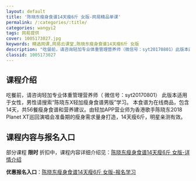 ```yaml
---
layout: default
title: '陈晓东瘦身食谱14天瘦6斤 女版-网易精品单课'
permalink: /:categories/:title/
categories: wangyi2
tags: 网易提供
cover: 1005173027.jpg
keywords: 精选网课,网易云课堂,陈晓东瘦身食谱14天瘦6斤 女版
description: "吃餐前，请咨询轻加专业体重管理营养师（微信号：syt20170801）此版本适用于女性，男性请搜索“陈晓东X轻加瘦身食谱男版”学习。本食谱为在线商品，包含14天，共56餐瘦身食谱和营养建议。"
classid: 1005173027
---
```


## 课程介绍

吃餐前，请咨询轻加专业体重管理营养师（ 微信号：syt20170801）
此版本适用于女性，男性请搜索“陈晓东X轻加瘦身食谱男版”学习。
本食谱为在线商品，包含14天，共56餐瘦身食谱和营养建议。由轻加APP营业师为香港歌手陈晓东2018 Planet XT巡回演唱会准备期的瘦身需求量身打造，14天瘦6斤，明星亲测有效。

## 课程内容与报名入口

部分课程 **限时** 折扣中，课程内容详细介绍见：[陈晓东瘦身食谱14天瘦6斤 女版-详情介绍](https://study.163.com/course/introduction/1005173027.htm?share=1&shareId=1025206652&utm_campaign=share&utm_medium=iphoneShare&utm_source=&utm_u=1025206652)

**优惠报名入口**：[陈晓东瘦身食谱14天瘦6斤 女版-报名学习](https://study.163.com/course/introduction/1005173027.htm?share=1&shareId=1025206652&utm_campaign=share&utm_medium=iphoneShare&utm_source=&utm_u=1025206652)

